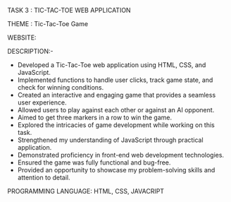 
TASK 3 : TIC-TAC-TOE WEB APPLICATION

THEME : Tic-Tac-Toe Game

WEBSITE: 

DESCRIPTION:-

- Developed a Tic-Tac-Toe web application using HTML, CSS, and JavaScript.
- Implemented functions to handle user clicks, track game state, and check for winning conditions.
- Created an interactive and engaging game that provides a seamless user experience.
- Allowed users to play against each other or against an AI opponent.
- Aimed to get three markers in a row to win the game.
- Explored the intricacies of game development while working on this task.
- Strengthened my understanding of JavaScript through practical application.
- Demonstrated proficiency in front-end web development technologies.
- Ensured the game was fully functional and bug-free.
- Provided an opportunity to showcase my problem-solving skills and attention to detail.

PROGRAMMING LANGUAGE: HTML, CSS, JAVACRIPT
